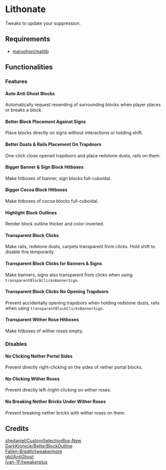 # Lithonate

Tweaks to update your suppression.

## Requirements

- [maruohon/malilib](https://github.com/maruohon/malilib)

## Functionalities

### Features

#### Auto Anti Ghost Blocks

Automatically request resending of surrounding blocks when player places or breaks a block.

#### Better Block Placement Against Signs

Place blocks directly on signs without interactions or holding shift.

#### Better Dusts & Rails Placement On Trapdoors

One-click close opened trapdoors and place redstone dusts, rails on them.

#### Bigger Banner & Sign Block Hitboxes

Make hitboxes of banner, sign blocks full-cuboidal.

#### Bigger Cocoa Block Hitboxes

Make hitboxes of cocoa blocks full-cuboidal.

#### Highlight Block Outlines

Render block outline thicker and color-inverted.

#### Transparent Block Clicks

Make rails, redstone dusts, carpets transparent from clicks. Hold shift to disable this temporarily.

#### Transparent Block Clicks for Banners & Signs

Make banners, signs also transparent from clicks when using `transparentBlockClicksBannerSign`.

#### Transparent Block Clicks No Opening Trapdoors

Prevent accidentally opening trapdoors when holding redstone dusts, rails when using `transparentBlockClicksBannerSign`.

#### Transparent Wither Rose Hitboxes

Make hitboxes of wither roses empty.

### Disables

#### No Clicking Nether Portal Sides

Prevent directly right-clicking on the sides of nether portal blocks.

#### No Clicking Wither Roses

Prevent directly left-/right-clicking on wither roses.

#### No Breaking Nether Bricks Under Wither Roses

Prevent breaking nether bricks with wither roses on them.

## Credits

[shedaniel/CustomSelectionBox-New](https://github.com/shedaniel/CustomSelectionBox-New) <br>
[DarkKronicle/BetterBlockOutline](https://github.com/DarkKronicle/BetterBlockOutline) <br>
[Fallen-Breath/tweakermore](https://github.com/Fallen-Breath/tweakermore) <br>
[gbl/AntiGhost](https://github.com/gbl/AntiGhost) <br>
[Ivan-1F/tweakerplus](https://github.com/Ivan-1F/tweakerplus) <br>
